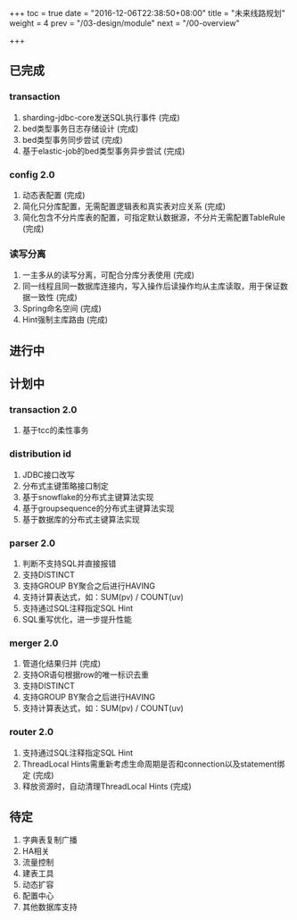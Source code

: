 +++
toc = true
date = "2016-12-06T22:38:50+08:00"
title = "未来线路规划"
weight = 4
prev = "/03-design/module"
next = "/00-overview"

+++

## 已完成

### transaction
1. sharding-jdbc-core发送SQL执行事件 (完成)
1. bed类型事务日志存储设计 (完成)
1. bed类型事务同步尝试 (完成)
1. 基于elastic-job的bed类型事务异步尝试 (完成)

### config 2.0
1. 动态表配置 (完成)
1. 简化只分库配置，无需配置逻辑表和真实表对应关系 (完成)
1. 简化包含不分片库表的配置，可指定默认数据源，不分片无需配置TableRule (完成)

### 读写分离
1. 一主多从的读写分离，可配合分库分表使用 (完成)
1. 同一线程且同一数据库连接内，写入操作后读操作均从主库读取，用于保证数据一致性 (完成)
1. Spring命名空间 (完成)
1. Hint强制主库路由 (完成)

## 进行中

## 计划中

### transaction 2.0
1. 基于tcc的柔性事务

### distribution id
1. JDBC接口改写
1. 分布式主键策略接口制定
1. 基于snowflake的分布式主键算法实现
1. 基于groupsequence的分布式主键算法实现
1. 基于数据库的分布式主键算法实现

### parser 2.0
1. 判断不支持SQL并直接报错
1. 支持DISTINCT
1. 支持GROUP BY聚合之后进行HAVING
1. 支持计算表达式，如：SUM(pv) / COUNT(uv)
1. 支持通过SQL注释指定SQL Hint
1. SQL重写优化，进一步提升性能

### merger 2.0
1. 管道化结果归并 (完成)
1. 支持OR语句根据row的唯一标识去重
1. 支持DISTINCT
1. 支持GROUP BY聚合之后进行HAVING
1. 支持计算表达式，如：SUM(pv) / COUNT(uv)

### router 2.0
1. 支持通过SQL注释指定SQL Hint
1. ThreadLocal Hints需重新考虑生命周期是否和connection以及statement绑定 (完成)
1. 释放资源时，自动清理ThreadLocal Hints (完成)

## 待定
1. 字典表复制广播
1. HA相关
1. 流量控制
1. 建表工具
1. 动态扩容
1. 配置中心
1. 其他数据库支持
